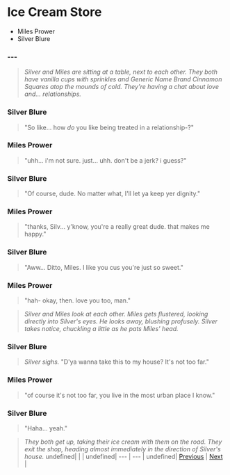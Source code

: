 # Ice Cream Store
- Miles Prower
- Silver Blure

### ---

> *Silver and Miles are sitting at a table, next to each other. They both have vanilla cups with sprinkles and Generic Name Brand Cinnamon Squares atop the mounds of cold. They're having a chat about love and... relationships.*

### Silver Blure

> "So like... how *do* you like being treated in a relationship-?"

### Miles Prower

> "uhh... i'm not sure. just... uhh. don't be a jerk? i guess?"

### Silver Blure

> "Of course, dude. No matter what, I'll let ya keep yer dignity."

### Miles Prower

> "thanks, Silv... y'know, you're a really great dude. that makes me happy."

### Silver Blure

> "Aww... Ditto, Miles. I like you cus you're just so sweet."

### Miles Prower

> "hah- okay, then. love you too, man."

> *Silver and Miles look at each other. Miles gets flustered, looking directly into Silver's eyes. He looks away, blushing profusely. Silver takes notice, chuckling a little as he pats Miles' head.*

### Silver Blure

> *Silver sighs.* "D'ya wanna take this to my house? It's not too far."

### Miles Prower

> "of course it's not too far, you live in the most urban place I know."

### Silver Blure

> "Haha... yeah."

> *They both get up, taking their ice cream with them on the road. They exit the shop, heading almost immediately in the direction of Silver's house.*
undefined|  |  |
undefined| --- | --- |
undefined| [Previous](https://meowcatheorange.github.io/Dizzy-AU/story/human-readable/AAH_MilesHouse) | [Next](https://meowcatheorange.github.io/Dizzy-AU/story/human-readable/AAJ_SilversHouse) |